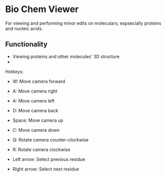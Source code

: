 # Bio Chem Viewer

For viewing and performing minor edits on moleculars; espsecially proteins and nucleic acids.

## Functionality

- Viewing proteins and other molecules' 3D structure
- 

Hotkeys:
- W: Move camera forward
- A: Move camera right
- A: Move camera left
- D: Move camera back
- Space: Move camera up
- C: Move camera down
- Q: Rotate camera counter-clockwise
- R: Rotate camera clockwise

- Left arrow: Select previous residue
- Right arrow: Select next residue
